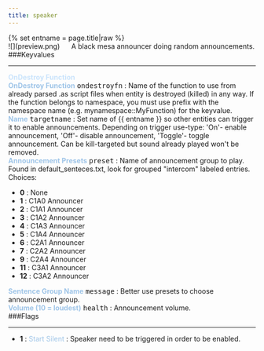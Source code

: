 ```yaml
---
title: speaker
---
```

<div>{% set entname = page.title|raw %}</div>
<div class="container previewimg">
<div class="columns">
<div class="imagepadding column col-auto" markdown="1">![](preview.png)</div>
<div class="column entityentry" markdown="1">A black mesa announcer doing random announcements.</div>
</div>
</div>
###Keyvalues
<hr>
<div class="accordion entityentry">
<input type="checkbox" id="accordion-1" name="accordion-checkbox" hidden>
<label class="accordion-header" for="accordion-1">
<span style="color:#cae4fc;"><b>OnDestroy Function</b></span>
<i class="icon icon-arrow-right mr-1"></i>
</label>
<div class="accordion-body entgroup">
<div class="entityentry" markdown="1">
<span style="color:#9fc5e8;"><b>OnDestroy Function</b></span> <kbd  class="tooltip" data-tooltip="string">ondestroyfn</kbd> :
Name of the function to use from already parsed .as script files when entity is destroyed (killed) in any way. If the function belongs to namespace, you must use prefix with the namespace name (e.g. mynamespace::MyFunction) for the keyvalue.
</div>
</div>
</div>
<div class="entityentry" markdown="1">
<span style="color:#9fc5e8;"><b>Name</b></span> <kbd  class="tooltip" data-tooltip="target_source">targetname</kbd> :
Set name of {{ entname }} so other entities can trigger it to enable announcements. Depending on trigger use-type: 'On'- enable announcement, 'Off'- disable announcement, 'Toggle'- toggle announcement. Can be kill-targeted but sound already played won't be removed.
</div>
<div class="entityentry" markdown="1">
<span style="color:#9fc5e8;"><b>Announcement Presets</b></span> <kbd  class="tooltip" data-tooltip="choices">preset</kbd> :
Name of announcement group to play. Found in default_senteces.txt, look for grouped "intercom" labeled entries.
<div class="accordion">
<input type="checkbox" id="accordion-2" name="accordion-checkbox" hidden>
<label class="accordion-header" for="accordion-2">
<i class="icon icon-arrow-right mr-1"></i>
Choices:
</label>
<div class="accordion-body">
<ul>
<li><b>0</b> : None</li>
<li><b>1</b> : C1A0 Announcer</li>
<li><b>2</b> : C1A1 Announcer</li>
<li><b>3</b> : C1A2 Announcer</li>
<li><b>4</b> : C1A3 Announcer</li>
<li><b>5</b> : C1A4 Announcer</li>
<li><b>6</b> : C2A1 Announcer</li>
<li><b>7</b> : C2A2 Announcer</li>
<li><b>9</b> : C2A4 Announcer</li>
<li><b>11</b> : C3A1 Announcer</li>
<li><b>12</b> : C3A2 Announcer</li>
</ul>
</div>
</div>
</div>
<div class="entityentry" markdown="1">
<span style="color:#9fc5e8;"><b>Sentence Group Name</b></span> <kbd  class="tooltip" data-tooltip="string">message</kbd> :
Better use presets to choose announcement group.
</div>
<div class="entityentry" markdown="1">
<span style="color:#9fc5e8;"><b>Volume (10 = loudest)</b></span> <kbd  class="tooltip" data-tooltip="integer">health</kbd> :
Announcement volume.
</div>
###Flags
<hr>
<div class="entityflags">
<ul>
<li class="imagepadding" markdown="1"><b>1</b> : <span style="color:#9fc5e8;">Start Silent</span> : Speaker need to be triggered in order to be enabled.</li>
</ul>
</div>
